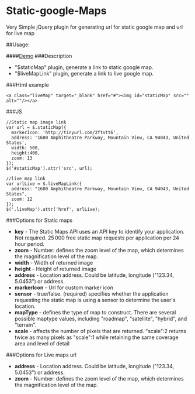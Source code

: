 Static-google-Maps
==================

Very Simple jQuery plugin for generating url for static google map and url for live map

##Usage:

####[Demo](http://rubiklabs.com/shved/github/Static-google-Maps/)
###Description

- "$staticMap" plugin, generate a link to static google map.
- "$liveMapLink" plugin, generate a link to live google map.

###Html example

```
<a class="liveMap" target="_blank" href="#"><img id="staticMap" src="" alt=""/></a>
```

###JS

```
//Static map image link
var url = $.staticMap({
  markerIcon: 'http://tinyurl.com/2ftvtt6',
  address: '1600 Amphitheatre Parkway, Mountain View, CA 94043, United States',
  width: 500,
  height:400,
  zoom: 13
});
$('#staticMap').attr('src', url);

//live map link
var urlLive = $.liveMapLink({
  address: "1600 Amphitheatre Parkway, Mountain View, CA 94043, United States",
  zoom: 12
});
$('.liveMap').attr('href', urlLive);
```

###Options for Static maps

- **key** - The Static Maps API uses an API key to identify your application. Not required. 25 000 free static map requests per application per 24 hour period.
- **zoom** - Number: defines the zoom level of the map, which determines the magnification level of the map.
- **width** - Width of returned image
- **height** - Height of returned image
- **address** - Location address. Could be latitude, longitude ("123.34, 5.0453") or address.
- **markerIcon** - Url for custom marker icon
- **sensor** - true/false. (required) specifies whether the application requesting the static map is using a sensor to determine the user's location.
- **mapType** - defines the type of map to construct. There are several possible maptype values, including "roadmap", "satellite", "hybrid", and "terrain".
- **scale** - affects the number of pixels that are returned. "scale":2 returns twice as many pixels as "scale":1 while retaining the same coverage area and level of detail

###Options for Live maps url
- **address** - Location address. Could be latitude, longitude ("123.34, 5.0453") or address.
- **zoom** - Number: defines the zoom level of the map, which determines the magnification level of the map.

